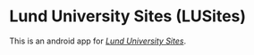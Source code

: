 # Lund University Sites (LUSites)

This is an android app for
[*Lund University Sites*](http://android.chuvash.eu/).
